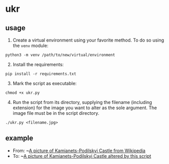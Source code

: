 # ukr

## usage

1. Create a virtual environment using your favorite method. To do so using the `venv` module:
```
python3 -m venv /path/to/new/virtual/environment
```

2. Install the requirements:
```
pip install -r requirements.txt
```

3. Mark the script as executable:
```
chmod +x ukr.py
```

4. Run the script from its directory, supplying the filename (including extension) for the image you want to alter as the sole argument. The image file must be in the script directory.
```
./ukr.py <filename.jpg>
```

## example

- From: ~[A picture of Kamianets-Podilskyi Castle from Wikipedia](https://github.com/AEAMcNett/ukr/blob/main/kpc.jpg)
- To: ~[A picture of Kamianets-Podilskyi Castle altered by this script](https://github.com/AEAMcNett/ukr/blob/main/ukr_kpc.png)